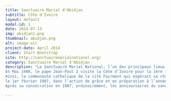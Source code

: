 ```yaml
---
title: Sanctuaire Marial d'Abidjan
subtitle: Côte d'Ivoire
layout: default
modal-id: 1
date: 2014-07-13
img: abidjan1.png
thumbnail: abidjan.png
alt: image-alt
project-date: April 2014
client: Start Bootstrap
site: http://sanctuairemarialnational.org/
category: Sanctuaire Marial d'Abidjan
description: "Le Sanctuaire Marial National, l’un des principaux lieux de pèlerinage en Côte d’Ivoire est un centre de dévotion pour tous ceux qui trouvent refuge auprès de la Vierge Marie.   
En Mai 1980, le pape Jean-Paul 2 visite la Côte d’Ivoire pour la 1ère fois et bénit à cette occasion, les premières pierres de la future cathédrale St Paul du Plateau et celle du futur sanctuaire marial de la cité Fairmont. Le Pape suggère lui-même le nom du Sanctuaire  “Notre-Dame d’Afrique” et Monseigneur Yago y ajoute “Mère de toute grâce”. Dans son homélie, du jour, le Pape déclare  “Je suis particulièrement heureux de bénir aussi, en même temps que la première pierre de votre future cathédrale, la première pierre de l’église qui sera bâtie sous le patronage de Notre-Dame d’Afrique. (…) “En confiant l’Afrique à la Vierge Immaculée, nous la mettons sous la protection de la Mère du Sauveur. Comment notre espérance pourrait-elle être déçue ? Comment, lorsque vous l’invoquerez avec ferveur dans cette église et dans toutes celles de vos pays, ne vous conduirait-elle pas vers son divin Fils, vers la plénitude de son amour ?”
Ainsi, la communauté catholique de la cité Fairmont qui espérait sa chapelle pour ses célébrations eucharistiques, se voit octroyer un sanctuaire consacré à Marie et où tout le monde pourra venir lui manifester sa dévotion. C’est donc dans la ferveur qu’ils accueillent la 1ère pierre qui est posée le 02 février 1985.
le 1er février 1987, dans l’action de grâce et en préparation à l’année mariale célébrée par toute l’Église à l’invitation du Pape Jean-Paul II.
Après sa consécration en 1987, ordinairement, les anniversaires du sanctuaire sont célébrés. En 2007, le recteur et son conseil pastoral font de cette date anniversaire, un événement exceptionnel avec au programme diverses activités. Ainsi, arborant une fière allure, c’est avec faste que le sanctuaire a fêté ses 20 ans. Aux noces d’argent, en 2012, le sanctuaire marial d’Abidjan totalise 25 ans de grâces en Côte d’Ivoire. Le fait marquant de ce jubilé de noces d’argent, c’est la décision de la perte du statut diocésain arrêtée par la conférence épiscopale des évêques."  @source site officiel

---
```

